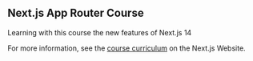 ## Next.js App Router Course

Learning with this course the new features of Next.js 14

For more information, see the [course curriculum](https://nextjs.org/learn) on the Next.js Website.
